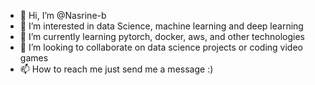 - 👋 Hi, I’m @Nasrine-b
- 👀 I’m interested in data Science, machine learning and deep learning
- 🌱 I’m currently learning pytorch, docker, aws, and other technologies
- 💞️ I’m looking to collaborate on data science projects or coding video games
- 📫 How to reach me just send me a message :) 

<!---
Nasrine-b/Nasrine-b is a ✨ special ✨ repository because its `README.md` (this file) appears on your GitHub profile.
You can click the Preview link to take a look at your changes.
--->
